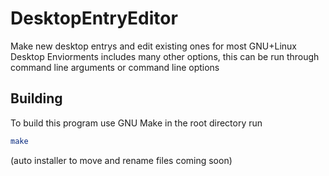 # DesktopEntryEditor
Make new desktop entrys and edit existing ones for most GNU+Linux Desktop Enviorments includes many other options, this can be run through command line arguments or command line options

## Building
To build this program use GNU Make
in the root directory run
```bash
make
```
(auto installer to move and rename files coming soon)
